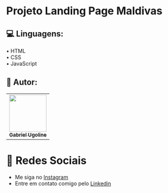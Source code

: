 # Projeto Landing Page Maldivas



## :computer: Linguagens:
• HTML <br>
• CSS <br>
• JavaScript 

  

## :book: Autor:
  <table>
  <tr>
    <td align="center"><a href="https://github.com/gabrielyzy?tab=repositories"><img src="https://cdn.discordapp.com/attachments/1101828434851811432/1263590970545410089/72_Sem_Titulo_20240718171606.png?ex=669aca4b&is=669978cb&hm=176cbe618b2300839dd3a1ddf835eed41d755e2b4dfe70be88aeff0408f6f411&" width="100px;" alt=""/><br /><sub><b>Gabriel Ugoline</b></sub></a><br /><a href="" title="yzy"></a></td>
  </tr>
</table>

 # :link: Redes Sociais
* Me siga no [Instagram](https://www.instagram.com/gabrielugoline/)
* Entre em contato comigo pelo [Linkedin](https://www.linkedin.com/in/gabriel-ugoline-dos-santos-88537730a/)
